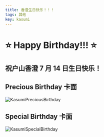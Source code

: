 ```yaml
---
title: 香澄生日快乐！！！
tags: 其他
key: kasumi
---
```


<h1>⭐ Happy Birthday!!! ⭐</h1>
<h2>祝户山香澄 7 月 14 日生日快乐！</h2>

## Precious Birthday 卡面
![KasumiPreciousBirthday](https://github.com/user-attachments/assets/26fae910-b95c-42a9-a9e9-fa31852970d7)

## Special Birthday 卡面
![KasumiSpecialBirthday](https://github.com/user-attachments/assets/f8fbb78a-59c1-4e3b-a6b4-ad9dc86a9fcc)


